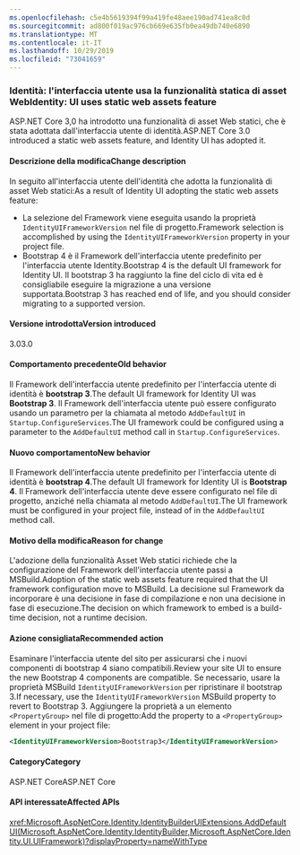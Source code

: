 ```yaml
---
ms.openlocfilehash: c5e4b5619394f99a419fe48aee190ad741ea8c0d
ms.sourcegitcommit: ad800f019ac976cb669e635fb0ea49db740e6890
ms.translationtype: MT
ms.contentlocale: it-IT
ms.lasthandoff: 10/29/2019
ms.locfileid: "73041659"
---
```

### <a name="identity-ui-uses-static-web-assets-feature"></a><span data-ttu-id="31122-101">Identità: l'interfaccia utente usa la funzionalità statica di asset Web</span><span class="sxs-lookup"><span data-stu-id="31122-101">Identity: UI uses static web assets feature</span></span>

<span data-ttu-id="31122-102">ASP.NET Core 3,0 ha introdotto una funzionalità di asset Web statici, che è stata adottata dall'interfaccia utente di identità.</span><span class="sxs-lookup"><span data-stu-id="31122-102">ASP.NET Core 3.0 introduced a static web assets feature, and Identity UI has adopted it.</span></span>

#### <a name="change-description"></a><span data-ttu-id="31122-103">Descrizione della modifica</span><span class="sxs-lookup"><span data-stu-id="31122-103">Change description</span></span>

<span data-ttu-id="31122-104">In seguito all'interfaccia utente dell'identità che adotta la funzionalità di asset Web statici:</span><span class="sxs-lookup"><span data-stu-id="31122-104">As a result of Identity UI adopting the static web assets feature:</span></span>

- <span data-ttu-id="31122-105">La selezione del Framework viene eseguita usando la proprietà `IdentityUIFrameworkVersion` nel file di progetto.</span><span class="sxs-lookup"><span data-stu-id="31122-105">Framework selection is accomplished by using the `IdentityUIFrameworkVersion` property in your project file.</span></span>
- <span data-ttu-id="31122-106">Bootstrap 4 è il Framework dell'interfaccia utente predefinito per l'interfaccia utente Identity.</span><span class="sxs-lookup"><span data-stu-id="31122-106">Bootstrap 4 is the default UI framework for Identity UI.</span></span> <span data-ttu-id="31122-107">Il bootstrap 3 ha raggiunto la fine del ciclo di vita ed è consigliabile eseguire la migrazione a una versione supportata.</span><span class="sxs-lookup"><span data-stu-id="31122-107">Bootstrap 3 has reached end of life, and you should consider migrating to a supported version.</span></span>

#### <a name="version-introduced"></a><span data-ttu-id="31122-108">Versione introdotta</span><span class="sxs-lookup"><span data-stu-id="31122-108">Version introduced</span></span>

<span data-ttu-id="31122-109">3.0</span><span class="sxs-lookup"><span data-stu-id="31122-109">3.0</span></span>

#### <a name="old-behavior"></a><span data-ttu-id="31122-110">Comportamento precedente</span><span class="sxs-lookup"><span data-stu-id="31122-110">Old behavior</span></span>

<span data-ttu-id="31122-111">Il Framework dell'interfaccia utente predefinito per l'interfaccia utente di identità è **bootstrap 3**.</span><span class="sxs-lookup"><span data-stu-id="31122-111">The default UI framework for Identity UI was **Bootstrap 3**.</span></span> <span data-ttu-id="31122-112">Il Framework dell'interfaccia utente può essere configurato usando un parametro per la chiamata al metodo `AddDefaultUI` in `Startup.ConfigureServices`.</span><span class="sxs-lookup"><span data-stu-id="31122-112">The UI framework could be configured using a parameter to the `AddDefaultUI` method call in `Startup.ConfigureServices`.</span></span>

#### <a name="new-behavior"></a><span data-ttu-id="31122-113">Nuovo comportamento</span><span class="sxs-lookup"><span data-stu-id="31122-113">New behavior</span></span>

<span data-ttu-id="31122-114">Il Framework dell'interfaccia utente predefinito per l'interfaccia utente di identità è **bootstrap 4**.</span><span class="sxs-lookup"><span data-stu-id="31122-114">The default UI framework for Identity UI is **Bootstrap 4**.</span></span> <span data-ttu-id="31122-115">Il Framework dell'interfaccia utente deve essere configurato nel file di progetto, anziché nella chiamata al metodo `AddDefaultUI`.</span><span class="sxs-lookup"><span data-stu-id="31122-115">The UI framework must be configured in your project file, instead of in the `AddDefaultUI` method call.</span></span>

#### <a name="reason-for-change"></a><span data-ttu-id="31122-116">Motivo della modifica</span><span class="sxs-lookup"><span data-stu-id="31122-116">Reason for change</span></span>

<span data-ttu-id="31122-117">L'adozione della funzionalità Asset Web statici richiede che la configurazione del Framework dell'interfaccia utente passi a MSBuild.</span><span class="sxs-lookup"><span data-stu-id="31122-117">Adoption of the static web assets feature required that the UI framework configuration move to MSBuild.</span></span> <span data-ttu-id="31122-118">La decisione sul Framework da incorporare è una decisione in fase di compilazione e non una decisione in fase di esecuzione.</span><span class="sxs-lookup"><span data-stu-id="31122-118">The decision on which framework to embed is a build-time decision, not a runtime decision.</span></span>

#### <a name="recommended-action"></a><span data-ttu-id="31122-119">Azione consigliata</span><span class="sxs-lookup"><span data-stu-id="31122-119">Recommended action</span></span>

<span data-ttu-id="31122-120">Esaminare l'interfaccia utente del sito per assicurarsi che i nuovi componenti di bootstrap 4 siano compatibili.</span><span class="sxs-lookup"><span data-stu-id="31122-120">Review your site UI to ensure the new Bootstrap 4 components are compatible.</span></span> <span data-ttu-id="31122-121">Se necessario, usare la proprietà MSBuild `IdentityUIFrameworkVersion` per ripristinare il bootstrap 3.</span><span class="sxs-lookup"><span data-stu-id="31122-121">If necessary, use the `IdentityUIFrameworkVersion` MSBuild property to revert to Bootstrap 3.</span></span> <span data-ttu-id="31122-122">Aggiungere la proprietà a un elemento `<PropertyGroup>` nel file di progetto:</span><span class="sxs-lookup"><span data-stu-id="31122-122">Add the property to a `<PropertyGroup>` element in your project file:</span></span>

```xml
<IdentityUIFrameworkVersion>Bootstrap3</IdentityUIFrameworkVersion>
```

#### <a name="category"></a><span data-ttu-id="31122-123">Category</span><span class="sxs-lookup"><span data-stu-id="31122-123">Category</span></span>

<span data-ttu-id="31122-124">ASP.NET Core</span><span class="sxs-lookup"><span data-stu-id="31122-124">ASP.NET Core</span></span>

#### <a name="affected-apis"></a><span data-ttu-id="31122-125">API interessate</span><span class="sxs-lookup"><span data-stu-id="31122-125">Affected APIs</span></span>

<xref:Microsoft.AspNetCore.Identity.IdentityBuilderUIExtensions.AddDefaultUI(Microsoft.AspNetCore.Identity.IdentityBuilder,Microsoft.AspNetCore.Identity.UI.UIFramework)?displayProperty=nameWithType>

<!-- 

#### Affected APIs

`M:Microsoft.AspNetCore.Identity.IdentityBuilderUIExtensions.AddDefaultUI(Microsoft.AspNetCore.Identity.IdentityBuilder,Microsoft.AspNetCore.Identity.UI.UIFramework)`

-->
